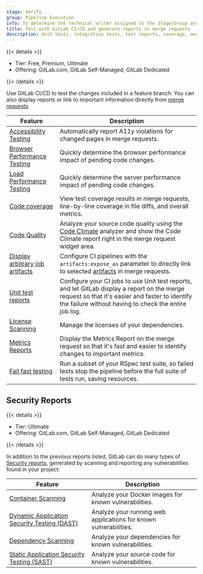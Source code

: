 ```yaml
---
stage: Verify
group: Pipeline Execution
info: To determine the technical writer assigned to the Stage/Group associated with this page, see https://handbook.gitlab.com/handbook/product/ux/technical-writing/#assignments
title: Test with GitLab CI/CD and generate reports in merge requests
description: Unit tests, integration tests, test reports, coverage, and quality assurance.
---
```


{{< details >}}

- Tier: Free, Premium, Ultimate
- Offering: GitLab.com, GitLab Self-Managed, GitLab Dedicated

{{< /details >}}

Use GitLab CI/CD to test the changes included in a feature branch. You can also
display reports or link to important information directly from [merge requests](../../user/project/merge_requests/_index.md).

| Feature                                                                                | Description |
| -------------------------------------------------------------------------------------- | ----------- |
| [Accessibility Testing](accessibility_testing.md)                                      | Automatically report A11y violations for changed pages in merge requests. |
| [Browser Performance Testing](browser_performance_testing.md)                          | Quickly determine the browser performance impact of pending code changes. |
| [Load Performance Testing](load_performance_testing.md)                                | Quickly determine the server performance impact of pending code changes. |
| [Code coverage](code_coverage/_index.md)                                                      | View test coverage results in merge requests, line-by-line coverage in file diffs, and overall metrics. |
| [Code Quality](code_quality.md)                                                        | Analyze your source code quality using the [Code Climate](https://codeclimate.com/) analyzer and show the Code Climate report right in the merge request widget area. |
| [Display arbitrary job artifacts](../yaml/_index.md#artifactsexpose_as)                 | Configure CI pipelines with the `artifacts:expose_as` parameter to directly link to selected [artifacts](../jobs/job_artifacts.md) in merge requests. |
| [Unit test reports](unit_test_reports.md)                                              | Configure your CI jobs to use Unit test reports, and let GitLab display a report on the merge request so that it's easier and faster to identify the failure without having to check the entire job log. |
| [License Scanning](../../user/compliance/license_scanning_of_cyclonedx_files/_index.md) | Manage the licenses of your dependencies. |
| [Metrics Reports](metrics_reports.md)                                                  | Display the Metrics Report on the merge request so that it's fast and easier to identify changes to important metrics. |
| [Fail fast testing](fail_fast_testing.md)                                              | Run a subset of your RSpec test suite, so failed tests stop the pipeline before the full suite of tests run, saving resources. |

## Security Reports

{{< details >}}

- Tier: Ultimate
- Offering: GitLab.com, GitLab Self-Managed, GitLab Dedicated

{{< /details >}}

In addition to the previous reports listed, GitLab can do many types of [Security reports](../../user/application_security/_index.md),
generated by scanning and reporting any vulnerabilities found in your project:

| Feature                                                                                      | Description |
|----------------------------------------------------------------------------------------------|-------------|
| [Container Scanning](../../user/application_security/container_scanning/_index.md)            | Analyze your Docker images for known vulnerabilities. |
| [Dynamic Application Security Testing (DAST)](../../user/application_security/dast/_index.md) | Analyze your running web applications for known vulnerabilities. |
| [Dependency Scanning](../../user/application_security/dependency_scanning/_index.md)          | Analyze your dependencies for known vulnerabilities. |
| [Static Application Security Testing (SAST)](../../user/application_security/sast/_index.md)  | Analyze your source code for known vulnerabilities. |
